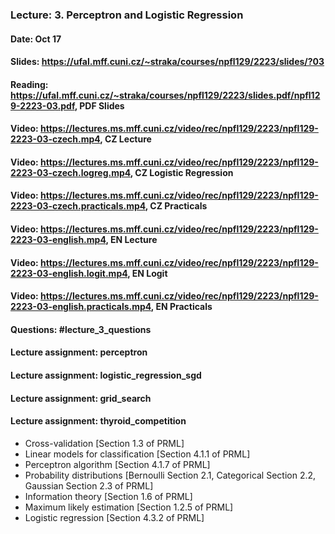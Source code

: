### Lecture: 3. Perceptron and Logistic Regression
#### Date: Oct 17
#### Slides: https://ufal.mff.cuni.cz/~straka/courses/npfl129/2223/slides/?03
#### Reading: https://ufal.mff.cuni.cz/~straka/courses/npfl129/2223/slides.pdf/npfl129-2223-03.pdf, PDF Slides
#### Video: https://lectures.ms.mff.cuni.cz/video/rec/npfl129/2223/npfl129-2223-03-czech.mp4, CZ Lecture
#### Video: https://lectures.ms.mff.cuni.cz/video/rec/npfl129/2223/npfl129-2223-03-czech.logreg.mp4, CZ Logistic Regression
#### Video: https://lectures.ms.mff.cuni.cz/video/rec/npfl129/2223/npfl129-2223-03-czech.practicals.mp4, CZ Practicals
#### Video: https://lectures.ms.mff.cuni.cz/video/rec/npfl129/2223/npfl129-2223-03-english.mp4, EN Lecture
#### Video: https://lectures.ms.mff.cuni.cz/video/rec/npfl129/2223/npfl129-2223-03-english.logit.mp4, EN Logit
#### Video: https://lectures.ms.mff.cuni.cz/video/rec/npfl129/2223/npfl129-2223-03-english.practicals.mp4, EN Practicals
#### Questions: #lecture_3_questions
#### Lecture assignment: perceptron
#### Lecture assignment: logistic_regression_sgd
#### Lecture assignment: grid_search
#### Lecture assignment: thyroid_competition

- Cross-validation [Section 1.3 of PRML]
- Linear models for classification [Section 4.1.1 of PRML]
- Perceptron algorithm [Section 4.1.7 of PRML]
- Probability distributions [Bernoulli Section 2.1, Categorical Section 2.2, Gaussian Section 2.3 of PRML]
- Information theory [Section 1.6 of PRML]
- Maximum likely estimation [Section 1.2.5 of PRML]
- Logistic regression [Section 4.3.2 of PRML]
